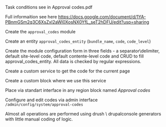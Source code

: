Task conditions see in Approval codes.pdf

Full informaition see here
https://docs.google.com/document/d/1YA-PBnmGSm2q3C6XsZxI2aWl0XosNX0YfL_seT2hDFU/edit?usp=sharing

Create the `approval_codes` module

Create an entity `approval_codes_entity` (`bundle_name`, `code`, `code_level`)

Сreate the module configuration form in three fields - a separator\delimiter, default site-level code, default contente-level code and CRUD to fill approval_codes_entity. All data is checked by regular expressions.

Create a custom service to get the code for the current page

Create a custom block where we use this service

Place via standart interface in any region block named _Approval codes_

Configure and edit codes via admin interface `/admin/config/system/approval-codes`


Almost all operations are performed using drush \ drupalconsole generators with little manual coding of logic.

